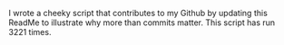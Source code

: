 I wrote a cheeky script that contributes to my Github by updating this ReadMe to illustrate why more than commits matter. This script has run 3221 times.